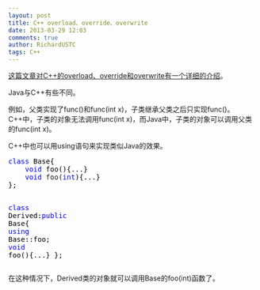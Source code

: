 ```yaml
---
layout: post
title: C++ overload、override、overwrite
date: 2013-03-29 12:03
comments: true
author: RichardUSTC
tags: C++
---
```

<p><a title="overload、override、overwrite" href="http://blog.csdn.net/penzo/article/details/6001193">这篇文章对C++的overload、override和overwrite有一个详细的介绍</a>。</p>
<p>Java与C++有些不同。</p>
<p>例如，父类实现了func()和func(int x)，子类继承父类之后只实现func()。C++中，子类的对象无法调用func(int x)，而Java中，子类的对象可以调用父类的func(int x)。</p>
<p>C++中也可以用using语句来实现类似Java的效果。</p>
<div class="cnblogs_code">
<pre><span style="color: #0000ff;">class</span><span style="color: #000000;"> Base{
    </span><span style="color: #0000ff;">void</span><span style="color: #000000;"> foo(){...}
    </span><span style="color: #0000ff;">void</span> foo(<span style="color: #0000ff;">int</span><span style="color: #000000;">){...}
};

</span><span style="color: #0000ff;">class</span> Derived:<span style="color: #0000ff;">public</span><span style="color: #000000;"> Base{
    </span><span style="color: #0000ff;">using</span><span style="color: #000000;"> Base::foo;
    </span><span style="color: #0000ff;">void</span><span style="color: #000000;"> foo(){...}
};</span></pre>
</div>
<p>在这种情况下，Derived类的对象就可以调用Base的foo(int)函数了。</p>